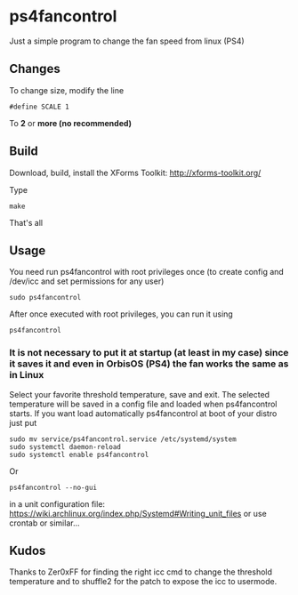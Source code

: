 # ps4fancontrol

Just a simple program to change the fan speed from linux (PS4)

## Changes

To change size, modify the line
```
#define SCALE 1
```
To **2** or **more (no recommended)**

## Build
Download, build, install the XForms Toolkit: http://xforms-toolkit.org/

Type 
```
make
```
That's all

## Usage
You need run ps4fancontrol with root privileges once (to create config and /dev/icc and set permissions for any user)
```
sudo ps4fancontrol
```
After once executed with root privileges, you can run it using
```
ps4fancontrol
```

### It is not necessary to put it at startup (at least in my case) since it saves it and even in OrbisOS (PS4) the fan works the same as in Linux

Select your favorite threshold temperature, save and exit.
The selected temperature will be saved in a config file and loaded when ps4fancontrol starts.
If you want load automatically ps4fancontrol at boot of your distro just put
```
sudo mv service/ps4fancontrol.service /etc/systemd/system
sudo systemctl daemon-reload
sudo systemctl enable ps4fancontrol
```
Or
```
ps4fancontrol --no-gui
```
in a unit configuration file: https://wiki.archlinux.org/index.php/Systemd#Writing_unit_files or use crontab or similar...

## Kudos
Thanks to Zer0xFF for finding the right icc cmd to change the threshold temperature
and to shuffle2 for the patch to expose the icc to usermode.